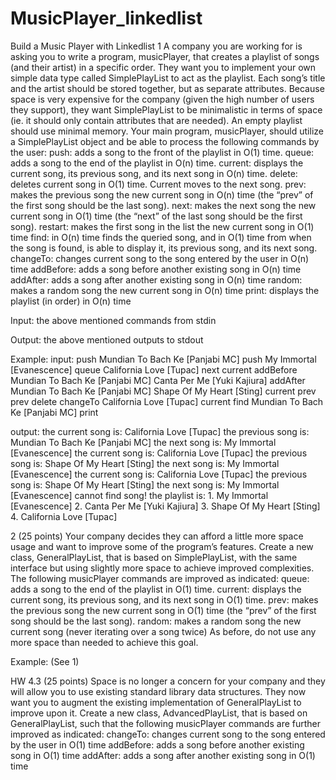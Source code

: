 # MusicPlayer_linkedlist
Build a Music Player with Linkedlist
1
A company you are working for is asking you to write a program, musicPlayer, that creates a playlist of songs (and their artist) in a specific order.  They want you to implement your own simple data type called SimplePlayList to act as the playlist. Each song’s  title and the artist should be stored together, but as separate attributes.  Because space is very expensive for the company (given the high number of users they support), they want SimplePlayList to be minimalistic in terms of space (ie. it should only contain attributes that are needed).  An empty playlist should use minimal memory.  Your main program, musicPlayer, should utilize a SimplePlayList object and be able to process the following commands by the user:
push: adds a song to the front of the playlist in O(1) time.
queue: adds a song to the end of the playlist in O(n) time.
current: displays the current song, its previous song, and its next song in O(n) time.
delete: deletes current song in O(1) time.  Current moves to the next song.
prev: makes the previous song the new current song in O(n) time (the “prev” of the first song should be the last song).
next: makes the next song the new current song  in O(1) time (the “next” of the last song should be the first song).
restart: makes the first song in the list the new current song in O(1) time
find: in O(n) time finds the queried song, and in O(1) time from when the song is found, is able to display it, its previous song, and its next song.
changeTo: changes current song to the song entered by the user in O(n) time
addBefore: adds a song before another existing song in O(n) time
addAfter: adds a song after another existing song in O(n) time
random: makes a random song the new current song in O(n) time 
print: displays the playlist (in order) in O(n) time

Input:
the above mentioned commands from stdin

Output:
the above mentioned outputs to stdout

Example:
	input:
push Mundian To Bach Ke [Panjabi MC]
push My Immortal [Evanescence]
queue California Love [Tupac]
next
current
addBefore Mundian To Bach Ke [Panjabi MC] Canta Per Me [Yuki Kajiura]
addAfter Mundian To Bach Ke [Panjabi MC] Shape Of My Heart [Sting]
current
prev
prev
delete
changeTo California Love [Tupac]
current
find Mundian To Bach Ke [Panjabi MC]
print


output:
the current song is: California Love [Tupac]
	the previous song is: Mundian To Bach Ke [Panjabi MC]
	the next song is: My Immortal [Evanescence]
the current song is: California Love [Tupac]
	the previous song is: Shape Of My Heart [Sting]
	the next song is: My Immortal [Evanescence]
the current song is: California Love [Tupac]
	the previous song is: Shape Of My Heart [Sting]
	the next song is: My Immortal [Evanescence]
cannot find song!
the playlist is:
	1. My Immortal [Evanescence]
2. Canta Per Me [Yuki Kajiura]
	3. Shape Of My Heart [Sting]
	4. California Love [Tupac]



2 (25 points)
Your company decides they can afford a little more space usage and want to improve some of the program’s features.  Create a new class, GeneralPlayList, that is based on SimplePlayList, with the same interface but using slightly more space to achieve improved complexities.  The following musicPlayer commands are improved as indicated: 
queue: adds a song to the end of the playlist in O(1) time.
current: displays the current song, its previous song, and its next song in O(1) time.
prev: makes the previous song the new current song in O(1) time (the “prev” of the first song should be the last song).
random: makes a random song the new current song (never iterating over a song twice)
As before, do not use any more space than needed to achieve this goal.

Example:
	(See 1)



HW 4.3 (25 points)
Space is no longer a concern for your company and they will allow you to use existing standard library data structures.  They now want you to augment the existing implementation of GeneralPlayList to improve upon it.  Create a new class, AdvancedPlayList, that is based on GeneralPlayList, such that the following musicPlayer commands are further improved as indicated: 
changeTo: changes current song to the song entered by the user in O(1) time
addBefore: adds a song before another existing song in O(1) time
addAfter: adds a song after another existing song in O(1) time

